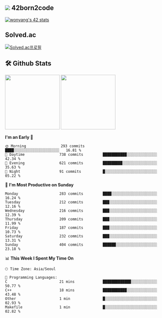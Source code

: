 
## <img src="https://img.shields.io/badge/-000000?style=flat&logo=42&logoColor=white"> 42born2code
[![wonyang's 42 stats](https://badge42.vercel.app/api/v2/cl5nhe5b6007809kydha7ht42/stats?cursusId=21&coalitionId=88)](https://profile.intra.42.fr/users/wonyang)

## Solved.ac
[![Solved.ac프로필](http://mazassumnida.wtf/api/v2/generate_badge?boj=bennyws)](https://solved.ac/bennyws)

## 🛠️ Github Stats
<p>
  <img height="180em" src="https://github-readme-stats-veggie-garden.vercel.app/api?username=gemstoneyang&show_icons=true&include_all_commits=true&bg_color=30,e96443,904e95&title_color=fff&text_color=fff">
  <img height="180em" src="https://github-readme-stats-veggie-garden.vercel.app/api/top-langs/?username=gemstoneyang&layout=compact&bg_color=30,e96443,904e95&title_color=fff&text_color=fff">
</p>

<!--START_SECTION:waka-->
**I'm an Early 🐤** 

```text
🌞 Morning                293 commits         ████░░░░░░░░░░░░░░░░░░░░░   16.81 % 
🌆 Daytime                738 commits         ███████████░░░░░░░░░░░░░░   42.34 % 
🌃 Evening                621 commits         █████████░░░░░░░░░░░░░░░░   35.63 % 
🌙 Night                  91 commits          █░░░░░░░░░░░░░░░░░░░░░░░░   05.22 % 
```
📅 **I'm Most Productive on Sunday** 

```text
Monday                   283 commits         ████░░░░░░░░░░░░░░░░░░░░░   16.24 % 
Tuesday                  212 commits         ███░░░░░░░░░░░░░░░░░░░░░░   12.16 % 
Wednesday                216 commits         ███░░░░░░░░░░░░░░░░░░░░░░   12.39 % 
Thursday                 209 commits         ███░░░░░░░░░░░░░░░░░░░░░░   11.99 % 
Friday                   187 commits         ███░░░░░░░░░░░░░░░░░░░░░░   10.73 % 
Saturday                 232 commits         ███░░░░░░░░░░░░░░░░░░░░░░   13.31 % 
Sunday                   404 commits         ██████░░░░░░░░░░░░░░░░░░░   23.18 % 
```


📊 **This Week I Spent My Time On** 

```text
🕑︎ Time Zone: Asia/Seoul

💬 Programming Languages: 
C                        21 mins             █████████████░░░░░░░░░░░░   50.77 % 
C++                      18 mins             ███████████░░░░░░░░░░░░░░   43.48 % 
Other                    1 min               █░░░░░░░░░░░░░░░░░░░░░░░░   02.93 % 
Makefile                 1 min               █░░░░░░░░░░░░░░░░░░░░░░░░   02.82 % 
```


<!--END_SECTION:waka-->
